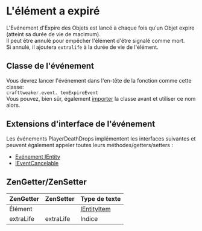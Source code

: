 # L'élément a expiré

L'Evénement d'Expire des Objets est lancé à chaque fois qu'un Objet expire (atteint sa durée de vie de macimum).  
Il peut être annulé pour empêcher l'élément d'être signalé comme mort.  
Si annulé, il ajoutera `extralife` à la durée de vie de l'élément.

## Classe de l'événement

Vous devrez lancer l'événement dans l'en-tête de la fonction comme cette classe:  
`crafttweaker.event. temExpireEvent`  
Vous pouvez, bien sûr, également [importer](/AdvancedFunctions/Import/) la classe avant et utiliser ce nom alors.

## Extensions d'interface de l'événement

Les événements PlayerDeathDrops implémentent les interfaces suivantes et peuvent également appeler toutes leurs méthodes/getters/setters :

- [Evénement IEntity](/Vanilla/Events/Events/IEntityEvent/)
- [IEventCancelable](/Vanilla/Events/Events/IEventCancelable/)

## ZenGetter/ZenSetter

| ZenGetter | ZenSetter | Type de texte                                 |
| --------- | --------- | --------------------------------------------- |
| Élément   |           | [IEntityItem](/Vanilla/Entities/IEntityItem/) |
| extraLife | extraLife | Indice                                        |